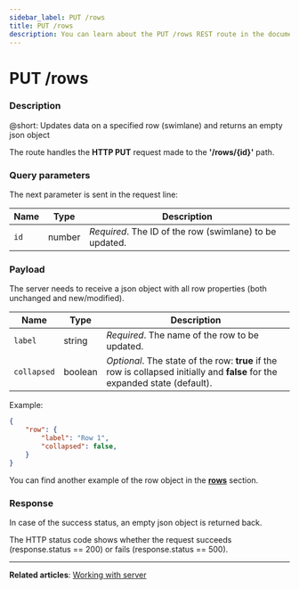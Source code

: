 ```yaml
---
sidebar_label: PUT /rows
title: PUT /rows
description: You can learn about the PUT /rows REST route in the documentation of the DHTMLX JavaScript Kanban library. Browse developer guides and API reference, try out code examples and live demos, and download a free 30-day evaluation version of DHTMLX Kanban.
---
```


# PUT /rows

### Description

@short: Updates data on a specified row (swimlane) and returns an empty json object

The route handles the **HTTP PUT** request made to the **'/rows/{id}'** path.

### Query parameters

The next parameter is sent in the request line:

| Name       | Type        | Description |
| ----------- | ----------- | ----------- |
| `id`       |  number   | *Required*. The ID of the row (swimlane) to be updated.|

### Payload

The server needs to receive a json object with all row properties (both unchanged and new/modified). 

| Name       | Type        | Description |
| ----------- | ----------- | ----------- |
| `label`       |  string  | *Required*. The name of the row to be updated.|
| `collapsed` |  boolean  | *Optional*. The state of the row: **true** if the row is collapsed initially and **false** for the expanded state (default).|

Example:

~~~json
{
    "row": {
        "label": "Row 1",
        "collapsed": false,
    }
}
~~~

You can find another example of the row object in the [**rows**](api/config/js_kanban_rows_config.md) section.

### Response

In case of the success status, an empty json object is returned back.
  
The HTTP status code shows whether the request succeeds (response.status == 200) or fails (response.status == 500).

---

**Related articles**: [Working with server](guides/working_with_server.md)
